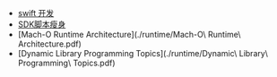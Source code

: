 
 
 - [swift  开发](./swift/README.md)
 - [SDK脚本瘦身](./sdk/sdkdiff.py)
 - [Mach-O Runtime Architecture](./runtime/Mach-O\ Runtime\ Architecture.pdf)
 - [Dynamic Library Programming Topics](./runtime/Dynamic\ Library\ Programming\ Topics.pdf)

